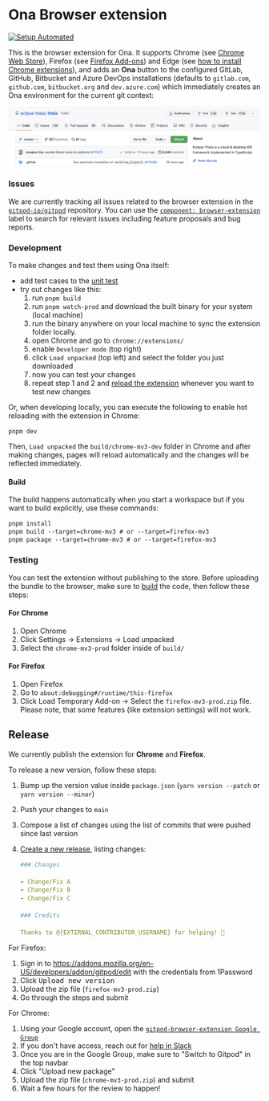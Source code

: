# Ona Browser extension

[![Setup Automated](https://img.shields.io/badge/setup-automated-blue?logo=gitpod)](https://app.ona.com/#https://github.com/gitpod-io/browser-extension)

This is the browser extension for Ona. It supports Chrome (see [Chrome Web Store](https://chrome.google.com/webstore/detail/dodmmooeoklaejobgleioelladacbeki/)), Firefox (see [Firefox Add-ons](https://addons.mozilla.org/firefox/addon/gitpod/)) and Edge (see [how to install Chrome extensions](https://support.microsoft.com/help/4538971/microsoft-edge-add-or-remove-extensions)), and adds an **Ona** button to the configured GitLab, GitHub, Bitbucket and Azure DevOps installations (defaults to `gitlab.com`, `github.com`, `bitbucket.org` and `dev.azure.com`) which immediately creates an Ona environment for the current git context:

![Gitpodify](./docs/github-injected.png "Gitpodify")

### Issues

We are currently tracking all issues related to the browser extension in the [`gitpod-io/gitpod`](https://github.com/gitpod-io/gitpod) repository.
You can use the [`component: browser-extension`](https://github.com/gitpod-io/gitpod/issues?q=is%3Aissue+is%3Aopen+extension+label%3A%22component%3A+browser-extension%22) label to search for relevant issues including feature proposals and bug reports.

### Development

To make changes and test them using Ona itself:

-   add test cases to the [unit test](https://github.com/gitpod-io/browser-extension/blob/se/plasmo/test/src/button-contributions.spec.ts#L39)
-   try out changes like this:
    1. run `pnpm build`
    1. run `pnpm watch-prod` and download the built binary for your system (local machine)
    1. run the binary anywhere on your local machine to sync the extension folder locally.
    1. open Chrome and go to `chrome://extensions/`
    1. enable `Developer mode` (top right)
    1. click `Load unpacked` (top left) and select the folder you just downloaded
    1. now you can test your changes
    1. repeat step 1 and 2 and [reload the extension](chrome://extensions/) whenever you want to test new changes

Or, when developing locally, you can execute the following to enable hot reloading with the extension in Chrome:

```
pnpm dev
```

Then, `Load unpacked` the `build/chrome-mv3-dev` folder in Chrome and after making changes, pages will reload automatically and the changes will be reflected immediately.

#### Build

The build happens automatically when you start a workspace but if you want to build explicitly, use these commands:

```
pnpm install
pnpm build --target=chrome-mv3 # or --target=firefox-mv3
pnpm package --target=chrome-mv3 # or --target=firefox-mv3
```

### Testing

You can test the extension without publishing to the store. Before uploading the bundle to the browser, make sure to [build](#build) the code, then follow these steps:

#### For Chrome

1. Open Chrome
2. Click Settings -> Extensions -> Load unpacked
3. Select the `chrome-mv3-prod` folder inside of `build/`

#### For Firefox

1. Open Firefox
1. Go to `about:debugging#/runtime/this-firefox`
1. Click Load Temporary Add-on -> Select the `firefox-mv3-prod.zip` file. Please note, that some features (like extension settings) will not work.

## Release

We currently publish the extension for **Chrome** and **Firefox**.

To release a new version, follow these steps:

1. Bump up the version value inside `package.json` (`yarn version --patch` or `yarn version --minor`)
1. Push your changes to `main`
1. Compose a list of changes using the list of commits that were pushed since last version
1. [Create a new release](https://github.com/gitpod-io/browser-extension/releases/new), listing changes:

    ```yaml
    ### Changes

    - Change/Fix A
    - Change/Fix B
    - Change/Fix C

    ### Credits

    Thanks to @{EXTERNAL_CONTRIBUTOR_USERNAME} for helping! 🍊
    ```

For Firefox:

1. Sign in to https://addons.mozilla.org/en-US/developers/addon/gitpod/edit with the credentials from 1Password
2. Click <kbd>Upload new version</kbd>
3. Upload the zip file (`firefox-mv3-prod.zip`)
4. Go through the steps and submit

For Chrome:

1. Using your Google account, open the [`gitpod-browser-extension Google Group`](https://groups.google.com/g/gitpod-browser-extension)
2. If you don't have access, reach out for [help in Slack](https://gitpod.slack.com/archives/C04QC1ZMPV4)
3. Once you are in the Google Group, make sure to "Switch to Gitpod" in the top navbar
4. Click "Upload new package"
5. Upload the zip file (`chrome-mv3-prod.zip`) and submit
6. Wait a few hours for the review to happen!
